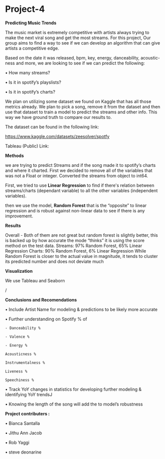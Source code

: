 # Project-4
**Predicting Music Trends**

The music market is extremely competitive with artists always trying to make the next viral song and get the most streams. For this project, Our group aims to find a way to see if we can develop an algorithm that can give artists a competitive edge. 

 Based on the date it was released, bpm, key, energy, danceability, acoustic-ness and more, we are looking to see if we can predict the following:
 
• How many streams?

• Is it in spotify’s playslists?

• Is it in spotify’s charts?

We plan on utilizing some dataset we found on Kaggle that has all those metrics already. We plan to pick a song, remove it from the dataset and then use that dataset to train a model to predict the streams and other info. This way we have ground truth to compare our results to.


The dataset can be found in the following link:

https://www.kaggle.com/datasets/zeesolver/spotfy

Tableau (Public) Link:


**Methods**

we are trying to predict Streams and if the song made it to spotify’s charts and where it charted.
First we decided to remove all of the variables that was not a
Float or integer.
Converted the streams from object to int64.

First, we tried to use **Linear Regression** to find if there's 
relation between streams/charts (dependant variable) to all 
the other variables (independent variables).

then we use the model, **Random Forest**  that is the “opposite” to linear regression and is robust 
against non-linear data to see if there is any improvement.

**Results**

Overall - Both of them are not great but random forest is slightly better, this is backed up 
by how accurate the mode “thinks” it is using the score method on the test data.
Streams: 97% Random Forest, 65% Linear Regression
Charts: 90% Random Forest, 6% Linear Regression
While Random Forest is closer to the actual value in magnitude, it tends to
cluster its predicted number and does not deviate much

**Visualization**

We use Tableau and Seaborn





/

**Conclusions and Recomendations**

• Include Artist Name for modeling & predictions to be likely more accurate

• Further understanding on Spotify % of

    - Danceability %
   
    - Valence %
   
    - Energy %
   
    Acousticness %
   
    Instrumentalness %
   
    Liveness %
   
    Speechiness %
   
• Track YoY changes in statistics for developing further modeling & identifying YoY trendsJ

• Knowing the length of the song will add the to model’s robustness


**Project contributers :**

• Bianca Santalla

• Jithu Ann Jacob

• Rob Yaggi

• steve deonarine
 
 










